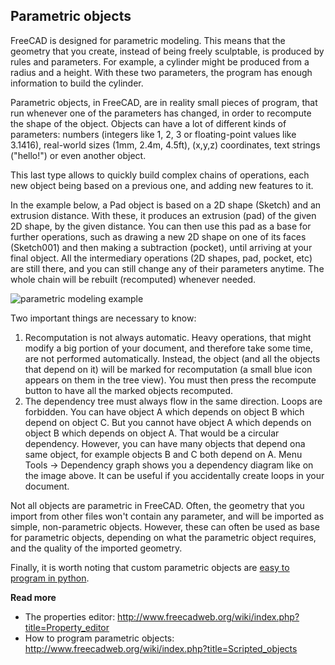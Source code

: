 ## Parametric objects

FreeCAD is designed for parametric modeling. This means that the geometry that you create, instead of being
freely sculptable, is produced by rules and parameters. For example, a cylinder might be produced from a
radius and a height. With these two parameters, the program has enough information to build the cylinder.

Parametric objects, in FreeCAD, are in reality small pieces of program, that run whenever one of the
parameters has changed, in order to recompute the shape of the object. Objects can have a lot of different
kinds of parameters: numbers (integers like 1, 2, 3 or floating-point values like 3.1416), real-world sizes
(1mm, 2.4m, 4.5ft), (x,y,z) coordinates, text strings ("hello!") or even another object.

This last type allows to quickly build complex chains of operations, each new object being based on a 
previous one, and adding new features to it.

In the example below, a Pad object is based on a 2D shape (Sketch) and an extrusion distance. With these, 
it produces an extrusion (pad) of the given 2D shape, by the given distance. You can then use this 
pad as a base for further operations, such as drawing a new 2D shape on one of its faces (Sketch001) and
then making a subtraction (pocket), until arriving at your final object. All the intermediary operations (2D shapes, pad,
pocket, etc) are still there, and you can still change any of their parameters anytime. The whole chain will 
be rebuilt (recomputed) whenever needed.

![parametric modeling example](http://www.freecadweb.org/wiki/images/4/47/Parametric_objects.jpg)

Two important things are necessary to know:

1. Recomputation is not always automatic. Heavy operations, that might modify a big portion of your document, and therefore take some time, are not performed automatically. Instead, the object (and all the objects that depend on it) will be marked for recomputation (a small blue icon appears on them in the tree view). You must then press the recompute button to have all the marked objects recomputed.
2. The dependency tree must always flow in the same direction. Loops are forbidden. You can have object A which depends on object B which depend on object C. But you cannot have object A which depends on object B which depends on object A. That would be a circular dependency. However, you can have many objects that depend ona same object, for example objects B and C both depend on A. Menu Tools -> Dependency graph shows you a dependency diagram like on the image above. It can be useful if you  accidentally create loops in your document.

Not all objects are parametric in FreeCAD. Often, the geometry that you import from other files won't contain
any parameter, and will be imported as simple, non-parametric objects. However, these can often be used as
base for parametric objects, depending on what the parametric object requires, and the quality of the imported
geometry.

Finally, it is worth noting that custom parametric objects are [easy to program in python](http://www.freecadweb.org/wiki/index.php?title=Scripted_objects).

**Read more**

* The properties editor: http://www.freecadweb.org/wiki/index.php?title=Property_editor
* How to program parametric objects: http://www.freecadweb.org/wiki/index.php?title=Scripted_objects
